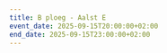 ```yaml
---
title: B ploeg - Aalst E
event_date: 2025-09-15T20:00:00+02:00
end_date: 2025-09-15T23:00:00+02:00
---
```

